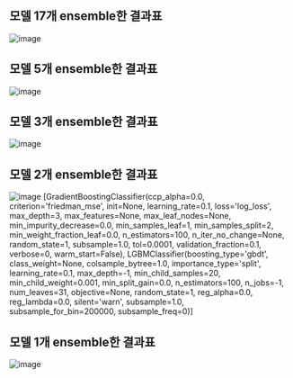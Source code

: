 ## 모델 17개 ensemble한 결과표
![image](https://github.com/joesiheon496/new/assets/56191064/2a88d6db-6859-4f5e-a72e-0b9afd7b55da)

## 모델 5개 ensemble한 결과표
![image](https://github.com/joesiheon496/new/assets/56191064/7cc6328a-8563-479e-83bd-f002405c84bb)

## 모델 3개 ensemble한 결과표
![image](https://github.com/joesiheon496/new/assets/56191064/13cfc744-3bd2-4041-b796-2ba66f560bc0)

## 모델 2개 ensemble한 결과표
![image](https://github.com/joesiheon496/new/assets/56191064/9c92b887-a105-4529-88ed-d50cda46bde6)
[GradientBoostingClassifier(ccp_alpha=0.0, criterion='friedman_mse', init=None,
                            learning_rate=0.1, loss='log_loss', max_depth=3,
                            max_features=None, max_leaf_nodes=None,
                            min_impurity_decrease=0.0, min_samples_leaf=1,
                            min_samples_split=2, min_weight_fraction_leaf=0.0,
                            n_estimators=100, n_iter_no_change=None,
                            random_state=1, subsample=1.0, tol=0.0001,
                            validation_fraction=0.1, verbose=0,
                            warm_start=False),
 LGBMClassifier(boosting_type='gbdt', class_weight=None, colsample_bytree=1.0,
                importance_type='split', learning_rate=0.1, max_depth=-1,
                min_child_samples=20, min_child_weight=0.001, min_split_gain=0.0,
                n_estimators=100, n_jobs=-1, num_leaves=31, objective=None,
                random_state=1, reg_alpha=0.0, reg_lambda=0.0, silent='warn',
                subsample=1.0, subsample_for_bin=200000, subsample_freq=0)]


## 모델 1개 ensemble한 결과표
![image](https://github.com/joesiheon496/new/assets/56191064/361fd37f-dcb1-4367-bf16-4ed2ea806f5b)
